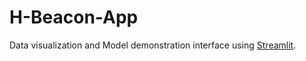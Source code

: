 # H-Beacon-App
Data visualization and Model demonstration interface using [Streamlit](https://www.streamlit.io/).
